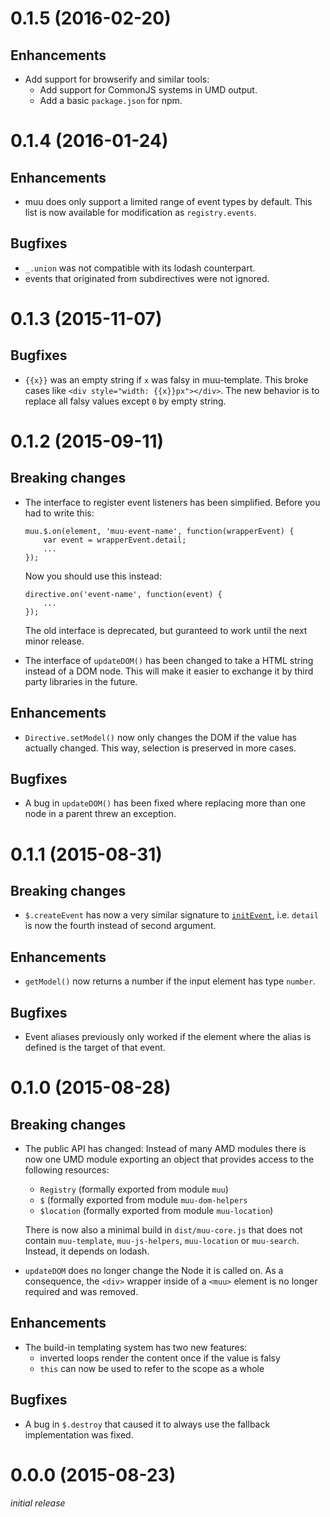 0.1.5 (2016-02-20)
==================

Enhancements
------------

-   Add support for browserify and similar tools:
    -   Add support for CommonJS systems in UMD output.
    -   Add a basic ``package.json`` for npm.


0.1.4 (2016-01-24)
==================

Enhancements
------------

-   muu does only support a limited range of event types by default. This list
    is now available for modification as ``registry.events``.

Bugfixes
--------

-   ``_.union`` was not compatible with its lodash counterpart.
-   events that originated from subdirectives were not ignored.


0.1.3 (2015-11-07)
==================

Bugfixes
--------

-   ``{{x}}`` was an empty string if ``x`` was falsy in muu-template. This
    broke cases like ``<div style="width: {{x}}px"></div>``. The new behavior
    is to replace all falsy values except ``0`` by empty string.


0.1.2 (2015-09-11)
==================

Breaking changes
----------------

-   The interface to register event listeners has been simplified. Before you
    had to write this:

        muu.$.on(element, 'muu-event-name', function(wrapperEvent) {
            var event = wrapperEvent.detail;
            ...
        });

    Now you should use this instead:

        directive.on('event-name', function(event) {
            ...
        });

    The old interface is deprecated, but guranteed to work until the next minor
    release.

-   The interface of `updateDOM()` has been changed to take a HTML string
    instead of a DOM node. This will make it easier to exchange it by third
    party libraries in the future.

Enhancements
------------

-   `Directive.setModel()` now only changes the DOM if the value has actually
    changed. This way, selection is preserved in more cases.

Bugfixes
--------

-   A bug in `updateDOM()` has been fixed where replacing more than one node in a
    parent threw an exception.


0.1.1 (2015-08-31)
==================

Breaking changes
----------------

-   `$.createEvent` has now a very similar signature to
    [`initEvent`](https://developer.mozilla.org/en-US/docs/Web/API/CustomEvent/initCustomEvent),
    i.e. `detail` is now the fourth instead of second argument.

Enhancements
------------

-   `getModel()` now returns a number if the input element has type `number`.

Bugfixes
--------

-   Event aliases previously only worked if the element where the alias is
    defined is the target of that event.


0.1.0 (2015-08-28)
==================

Breaking changes
----------------

-   The public API has changed: Instead of many AMD modules there is now one
    UMD module exporting an object that provides access to the following
    resources:

    -   `Registry` (formally exported from module `muu`)
    -   `$` (formally exported from module `muu-dom-helpers`
    -   `$location` (formally exported from module `muu-location`)

    There is now also a minimal build in `dist/muu-core.js` that does not
    contain   `muu-template`, `muu-js-helpers`, `muu-location` or `muu-search`.
    Instead, it depends on lodash.

-   `updateDOM` does no longer change the Node it is called on. As a
    consequence, the `<div>` wrapper inside of a `<muu>` element is no longer
    required and was removed.

Enhancements
------------

-   The build-in templating system has two new features:
    -   inverted loops render the content once if the value is falsy
    -   `this` can now be used to refer to the scope as a whole

Bugfixes
--------

-   A bug in `$.destroy` that caused it to always use the fallback
    implementation was fixed.


0.0.0 (2015-08-23)
==================

*initial release*
